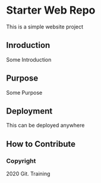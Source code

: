 # Starter Web Repo

This is a simple website project

## Inroduction 

Some Introduction

## Purpose
Some Purpose

## Deployment
This can be deployed anywhere

## How to Contribute

### Copyright

2020 Git. Training